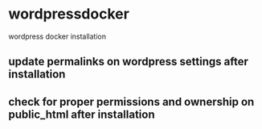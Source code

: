 # wordpressdocker
wordpress docker installation 

## update permalinks on wordpress settings  after installation 
## check for proper permissions and ownership on public_html after installation 

